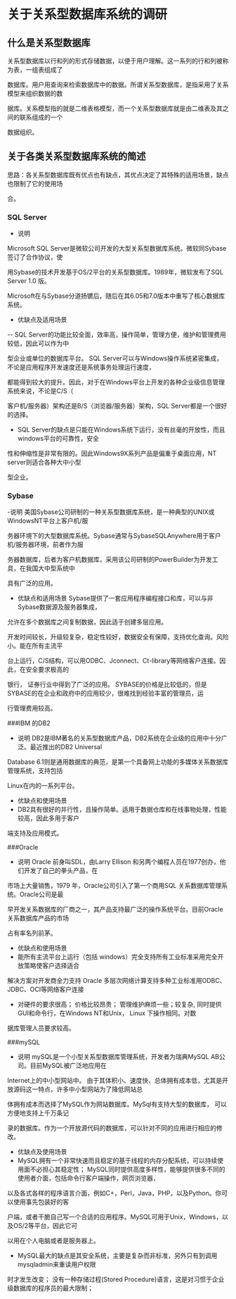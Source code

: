 # 关于关系型数据库系统的调研
##  什么是关系型数据库
关系型数据库以行和列的形式存储数据，以便于用户理解。这一系列的行和列被称为表，一组表组成了

数据库。用户用查询来检索数据库中的数据。所谓关系型数据库，是指采用了关系模型来组织数据的数

据库。关系模型指的就是二维表格模型，而一个关系型数据库就是由二维表及其之间的联系组成的一个

数据组织。
## 关于各类关系型数据库系统的简述
思路：各关系型数据库既有优点也有缺点，其优点决定了其特殊的适用场景，缺点也限制了它的使用场

合。
### SQL Server
- 说明

Microsoft SQL Server是微软公司开发的大型关系型数据库系统。微软同Sybase 签订了合作协议，使

用Sybase的技术开发基于OS/2平台的关系型数据库。1989年，微软发布了SQL Server 1.0 版。 

Microsoft在与Sybase分道扬镳后，随后在其6.05和7.0版本中重写了核心数据库系统。
- 优缺点及适用场景

 -- SQL Server的功能比较全面，效率高，操作简单，管理方便，维护和管理费用较低，因此可以作为中

型企业或单位的数据库平台。
SQL Server可以与Windows操作系统紧密集成，不论是应用程序开发速度还是系统事务处理运行速度，

都能得到较大的提升。因此，对于在Windows平台上开发的各种企业级信息管理系统来说，不论是C/S（

客户机/服务器）架构还是B/S（浏览器/服务器）架构，SQL Server都是一个很好的选择。
 - SQL Server的缺点是只能在Windows系统下运行，没有丝毫的开放性，而且windows平台的可靠性，安全

性和伸缩性是非常有限的。因此Windows9X系列产品是偏重于桌面应用，NT server则适合各种大中小型

型企业。 

### Sybase
-说明 
美国Sybase公司研制的一种关系型数据库系统，是一种典型的UNIX或WindowsNT平台上客户机/服

务器环境下的大型数据库系统。Sybase通常与SybaseSQLAnywhere用于客户机/服务器环境，前者作为服

务器数据库，后者为客户机数据库，采用该公司研制的PowerBuilder为开发工具，在我国大中型系统中

具有广泛的应用。

- 优缺点和适用场景
Sybase提供了一套应用程序编程接口和库，可以与非Sybase数据源及服务器集成，

允许在多个数据库之间复制数据，因此适于创建多层应用。
 
开发时间较长，升级较复杂，稳定性较好，数据安全有保障，支持优化查询。风险小。能在所有主流平

台上运行，C/S结构，可以用ODBC、Jconnect、Ct-library等网络客户连接。因此，在安全要求极高的

银行， 证券行业中得到了广泛的应用。 
SYBASE的价格是比较低的，但是SYBASE的在企业和政府中的应用较少，很难找到经验丰富的管理员，运

行管理费用较高。


###IBM 的DB2
- 说明
DB2是IBM著名的关系型数据库产品，DB2系统在企业级的应用中十分广泛。最近推出的DB2 Universal 

Database 6.1则是通用数据库的典范，是第一个具备网上功能的多媒体关系数据库管理系统，支持包括

Linux在内的一系列平台。
- 优缺点和使用场景
 - DB2具有很好的并行性，且操作简单。适用于数据仓库和在线事物处理，性能较高，因此多用于客户

端支持及应用模式。
 
###Oracle
- 说明
Oracle 前身叫SDL，由Larry Ellison 和另两个编程人员在1977创办，他们开发了自己的拳头产品，在

市场上大量销售，1979 年，Oracle公司引入了第一个商用SQL 关系数据库管理系统。Oracle公司是最

早开发关系数据库的厂商之一，其产品支持最广泛的操作系统平台。目前Oracle关系数据库产品的市场

占有率名列前茅。
- 优缺点和使用场景
 - 能所有主流平台上运行（包括 windows）完全支持所有工业标准采用完全开放策略使客户选择适合

解决方案对开发商全力支持
Oracle 多层次网络计算支持多种工业标准用ODBC、JDBC、OCI等网络客户连接 
 - 对硬件的要求很高；
价格比较昂贵；
管理维护麻烦一些；较复杂, 同时提供GUI和命令行，在Windows NT和Unix， Linux 下操作相同。对数

据库管理人员要求较高。 

###mySQL
- 说明
mySQL是一个小型关系型数据库管理系统，开发者为瑞典MySQL AB公司。目前MySQL被广泛地应用在

Internet上的中小型网站中。
由于其体积小、速度快、总体拥有成本低，尤其是开放源码这一特点，许多中小型网站为了降低网站总

体拥有成本而选择了MySQL作为网站数据库。MySql有支持大型的数据库， 可以方便地支持上千万条记

录的数据库。作为一个开放源代码的数据库，可以针对不同的应用进行相应的修改。
- 优缺点及使用场景
 - MySQL拥有一个非常快速而且稳定的基于线程的内存分配系统，可以持续使用面不必担心其稳定性； 
MySQL同时提供高度多样性，能够提供很多不同的使用者介面，包括命令行客户端操作，网页浏览器，

以及各式各样的程序语言介面，例如C+，Perl，Java，PHP，以及Python。你可以使用事先包装好的客

户端，或者干脆自己写一个合适的应用程序。MySQL可用于Unix，Windows，以及OS/2等平台，因此它可

以用在个人电脑或者是服务器上。
 - MySQL最大的缺点是其安全系统，主要是复杂而非标准，另外只有到调用mysqladmin来重读用户权限

时才发生改变；
没有一种存储过程(Stored Procedure)语言，这是对习惯于企业级数据库的程序员的最大限制； 
